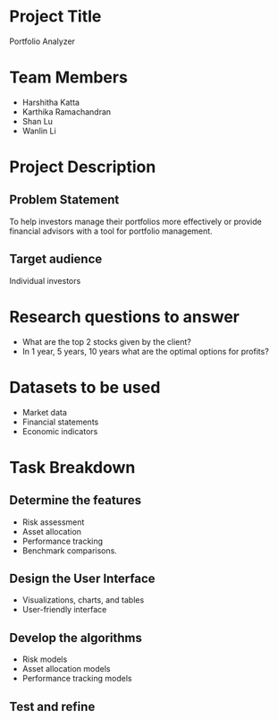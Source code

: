 # Project Title
Portfolio Analyzer

# Team Members
- Harshitha Katta
- Karthika Ramachandran
- Shan Lu
- Wanlin Li

# Project Description 
## Problem Statement
To help investors manage their portfolios more effectively or provide financial advisors with a tool for portfolio management.

## Target audience
Individual investors

# Research questions to answer
- What are the top 2 stocks given by the client?
- In 1 year, 5 years, 10 years what are the optimal options for profits?

# Datasets to be used
- Market data
- Financial statements
- Economic indicators

# Task Breakdown
## Determine the features
- Risk assessment
- Asset allocation
- Performance tracking
- Benchmark comparisons.

## Design the User Interface
- Visualizations, charts, and tables
- User-friendly interface 

## Develop the algorithms
- Risk models
- Asset allocation models
- Performance tracking models

## Test and refine
